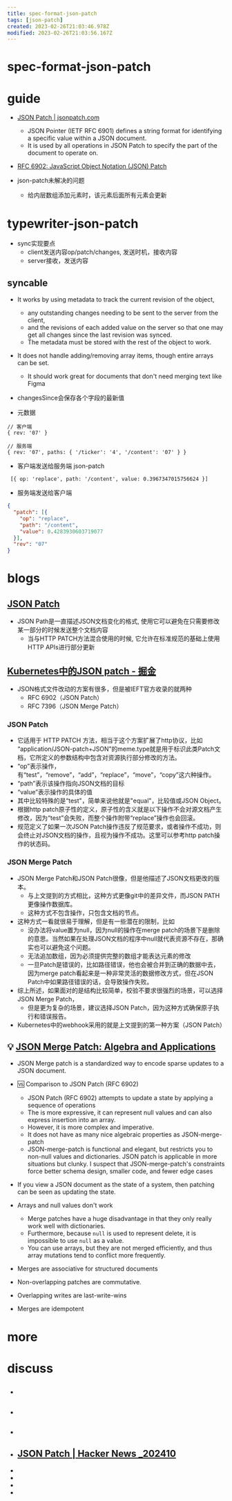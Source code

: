 ```yaml
---
title: spec-format-json-patch
tags: [json-patch]
created: 2023-02-26T21:03:46.978Z
modified: 2023-02-26T21:03:56.167Z
---
```


# spec-format-json-patch

# guide
- [JSON Patch | jsonpatch.com](https://jsonpatch.com/)
  - JSON Pointer (IETF RFC 6901) defines a string format for identifying a specific value within a JSON document. 
  - It is used by all operations in JSON Patch to specify the part of the document to operate on.

- [RFC 6902: JavaScript Object Notation (JSON) Patch](https://www.rfc-editor.org/rfc/rfc6902)

- json-patch未解决的问题
  - 给内层数组添加元素时，该元素后面所有元素会更新
# typewriter-json-patch
- sync实现要点
  - client发送内容op/patch/changes, 发送时机，接收内容
  - server接收，发送内容

## syncable

- It works by using metadata to track the current revision of the object, 
  - any outstanding changes needing to be sent to the server from the client, 
  - and the revisions of each added value on the server so that one may get all changes since the last revision was synced.
  - The metadata must be stored with the rest of the object to work.

- It does not handle adding/removing array items, though entire arrays can be set. 
  - It should work great for documents that don't need merging text like Figma 

- changesSince会保存各个字段的最新值

- 元数据

```JS
// 客户端
{ rev: '07' }

// 服务端
{ rev: '07', paths: { '/ticker': '4', '/content': '07' } }
```

- 客户端发送给服务端 json-patch

```JS
 [{ op: 'replace', path: '/content', value: 0.3967347015756624 }]
```

- 服务端发送给客户端

```JSON
{
  "patch": [{
    "op": "replace",
    "path": "/content",
    "value": 0.4283930603719077
  }],
  "rev": "07"
}
```

# blogs

## [JSON Patch](https://atbug.com/json-patch/)

- JSON Path是一直描述JSON文档变化的格式, 使用它可以避免在只需要修改某一部分的时候发送整个文档内容
  - 当与HTTP PATCH方法混合使用的时候, 它允许在标准规范的基础上使用HTTP APIs进行部分更新

## [Kubernetes中的JSON patch - 掘金](https://juejin.cn/post/6993618347904466957)

- JSON格式文件改动的方案有很多，但是被IEFT官方收录的就两种
  - RFC 6902（JSON Patch）
  - RFC 7396（JSON Merge Patch）

### JSON Patch

- 它适用于 HTTP PATCH 方法，相当于这个方案扩展了http协议，比如 “application/JSON-patch+JSON”的meme.type就是用于标识此类Patch文档，它所定义的参数结构中包含对资源执行部分修改的方法。
- “op”表示操作，有“test”，“remove”，“add”，“replace”，“move”，“copy”这六种操作。
- “path”表示该操作指向JSON文档的目标
- “value”表示操作的具体的值
- 其中比较特殊的是“test"，简单来说他就是"equal"，比较值或JSON Object。
- 根据http patch原子性的定义，原子性的含义就是以下操作不会对源文档产生修改，因为“test”会失败，而整个操作附带“replace”操作也会回滚。
- 规范定义了如果一次JSON Patch操作违反了规范要求，或者操作不成功，则会终止对JSON文档的操作，且视为操作不成功。这里可以参考http patch操作的状态码。

### JSON Merge Patch

- JSON Merge Patch和JSON Patch很像，但是他描述了JSON文档更改的版本。
  - 与上文提到的方式相比，这种方式更像git中的差异文件，而JSON PATH更像操作数据库。
  - 这种方式不包含操作，只包含文档的节点。
- 这种方式一看就很易于理解，但是有一些潜在的限制，比如
  - 没办法将value置为null，因为null的操作在merge patch的场景下是删除的意思。当然如果在处理JSON文档的程序中null就代表资源不存在，那确实也可以避免这个问题。
  - 无法追加数组，因为必须提供完整的数组才能表达元素的修改
  - 一旦Patch是错误的，比如路径错误，他也会被合并到正确的数据中去，因为merge patch看起来是一种非常灵活的数据修改方式，但在JSON Patch中如果路径错误的话，会导致操作失败。
- 综上所述，如果面对的是结构比较简单，校验不要求很强烈的场景，可以选择JSON Merge Patch，
  - 但是更为复杂的场景，建议选择JSON Patch，因为这种方式确保原子执行和错误报告。
- Kubernetes中的webhook采用的就是上文提到的第一种方案（JSON Patch）

## 💡 [JSON Merge Patch: Algebra and Applications](https://github.com/endpointservices/mps3/blob/main/docs/JSON_merge_patch.md)

- JSON Merge patch is a standardized way to encode sparse updates to a JSON document.

- 🆚️ Comparison to JSON Patch (RFC 6902)
  - JSON Patch (RFC 6902) attempts to update a state by applying a sequence of operations
  - The is more expressive, it can represent null values and can also express insertion into an array. 
  - However, it is more complex and imperative. 
  - It does not have as many nice algebraic properties as JSON-merge-patch
  - JSON-merge-patch is functional and elegant, but restricts you to non-null values and dictionaries. JSON patch is applicable in more situations but clunky. I suspect that JSON-merge-patch's constraints force better schema design, smaller code, and fewer edge cases

- If you view a JSON document as the state of a system, then patching can be seen as updating the state.
- Arrays and null values don't work
  - Merge patches have a huge disadvantage in that they only really work well with dictionaries. 
  - Furthermore, because `null` is used to represent delete, it is impossible to use `null` as a value. 
  - You can use arrays, but they are not merged efficiently, and thus array mutations tend to conflict more frequently.

- Merges are associative for structured documents
- Non-overlapping patches are commutative.
- Overlapping writes are last-write-wins
- Merges are idempotent
# more

# discuss

- ## 

- ## 

- ## 

- ## [JSON Patch | Hacker News _202410](https://news.ycombinator.com/item?id=41871850)
- 
- 
- 
- 
